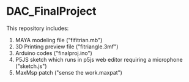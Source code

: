 # DAC_FinalProject

This repository includes: 
1. MAYA modeling file ("fifitrian.mb")
2. 3D Printing preview file ("fitriangle.3mf")
3. Arduino codes ("finalproj.ino")
4. P5JS sketch which runs in p5js web editor requiring a microphone ("sketch.js")
5. MaxMsp patch ("sense the work.maxpat")
